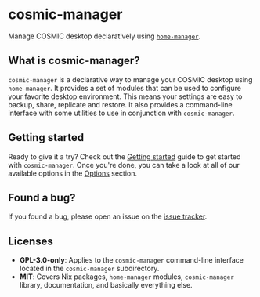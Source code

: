 # cosmic-manager

Manage COSMIC desktop declaratively using [`home-manager`](https://github.com/nix-community/home-manager).

## What is cosmic-manager?

`cosmic-manager` is a declarative way to manage your COSMIC desktop using `home-manager`.
It provides a set of modules that can be used to configure your favorite desktop environment.
This means your settings are easy to backup, share, replicate and restore. It also provides a
command-line interface with some utilities to use in conjunction with `cosmic-manager`.

## Getting started

Ready to give it a try? Check out the [Getting started](./getting-started/README.md) guide to get started with `cosmic-manager`.
Once you're done, you can take a look at all of our available options in the [Options](./options/index.md) section.

## Found a bug?

If you found a bug, please open an issue on the [issue tracker](https://github.com/HeitorAugustoLN/cosmic-manager/issues/new).

## Licenses

- **GPL-3.0-only**: Applies to the `cosmic-manager` command-line interface located in the `cosmic-manager` subdirectory.
- **MIT**: Covers Nix packages, `home-manager` modules, `cosmic-manager` library, documentation, and basically everything else.
